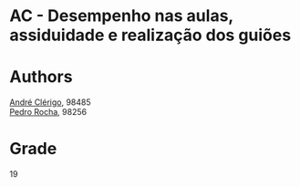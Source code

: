 # AC - Desempenho nas aulas, assiduidade e realização dos guiões

# Authors
[André Clérigo](https://github.com/andreclerigo), 98485  
[Pedro Rocha](https://github.com/PedroRocha9), 98256

# Grade
19 
